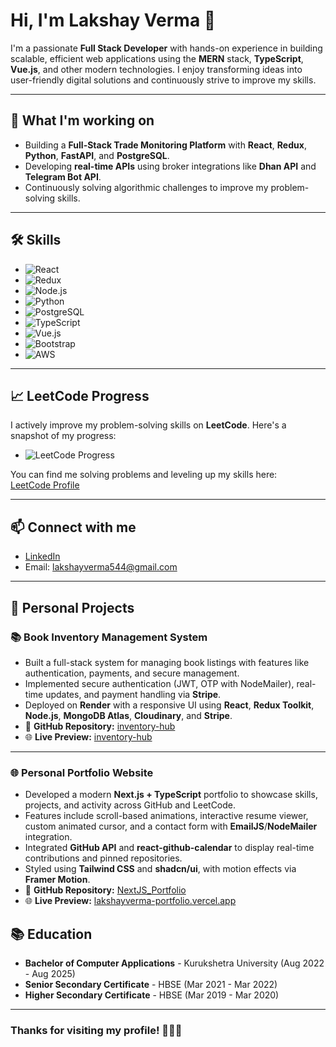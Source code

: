 # Hi, I'm Lakshay Verma 👋

I'm a passionate **Full Stack Developer** with hands-on experience in building scalable, efficient web applications using the **MERN** stack, **TypeScript**, **Vue.js**, and other modern technologies. I enjoy transforming ideas into user-friendly digital solutions and continuously strive to improve my skills.

---

## 🌱 **What I'm working on**
- Building a **Full-Stack Trade Monitoring Platform** with **React**, **Redux**, **Python**, **FastAPI**, and **PostgreSQL**.
- Developing **real-time APIs** using broker integrations like **Dhan API** and **Telegram Bot API**.
- Continuously solving algorithmic challenges to improve my problem-solving skills.

---

## 🛠️ **Skills**
- ![React](https://img.shields.io/badge/React-20232A?logo=react&style=flat-square)
- ![Redux](https://img.shields.io/badge/Redux-764ABC?logo=redux&style=flat-square)
- ![Node.js](https://img.shields.io/badge/Node.js-339933?logo=node.js&style=flat-square)
- ![Python](https://img.shields.io/badge/Python-3776AB?logo=python&style=flat-square)
- ![PostgreSQL](https://img.shields.io/badge/PostgreSQL-336791?logo=postgresql&style=flat-square)
- ![TypeScript](https://img.shields.io/badge/TypeScript-3178C6?logo=typescript&style=flat-square)
- ![Vue.js](https://img.shields.io/badge/Vue.js-4FC08D?logo=vue.js&style=flat-square)
- ![Bootstrap](https://img.shields.io/badge/Bootstrap-563D7C?logo=bootstrap&style=flat-square)
- ![AWS](https://img.shields.io/badge/AWS-232F3E?logo=amazon-aws&style=flat-square)

---

## 📈 **LeetCode Progress**
I actively improve my problem-solving skills on **LeetCode**. Here's a snapshot of my progress:

- ![LeetCode Progress](https://img.shields.io/badge/LeetCode-Progress-brightgreen?logo=leetcode&style=flat-square)

You can find me solving problems and leveling up my skills here:  
[LeetCode Profile](https://leetcode.com/u/lakshay_03/)

---

## 📫 **Connect with me**
- [LinkedIn](https://www.linkedin.com/in/lakshay-verma-dev/)
- Email: lakshayverma544@gmail.com

---

## 🚀 Personal Projects

### 📚 Book Inventory Management System
- Built a full-stack system for managing book listings with features like authentication, payments, and secure management.
- Implemented secure authentication (JWT, OTP with NodeMailer), real-time updates, and payment handling via **Stripe**.
- Deployed on **Render** with a responsive UI using **React**, **Redux Toolkit**, **Node.js**, **MongoDB Atlas**, **Cloudinary**, and **Stripe**.
- 🔗 **GitHub Repository:** [inventory-hub](https://github.com/lakshay-verma-dev/inventory-hub)  
- 🌐 **Live Preview:** [inventory-hub](https://inventory-hub-1.onrender.com)

---

### 🌐 Personal Portfolio Website
- Developed a modern **Next.js + TypeScript** portfolio to showcase skills, projects, and activity across GitHub and LeetCode.
- Features include scroll-based animations, interactive resume viewer, custom animated cursor, and a contact form with **EmailJS**/**NodeMailer** integration.
- Integrated **GitHub API** and **react-github-calendar** to display real-time contributions and pinned repositories.
- Styled using **Tailwind CSS** and **shadcn/ui**, with motion effects via **Framer Motion**.
- 🔗 **GitHub Repository:** [NextJS_Portfolio](https://github.com/lakshay-verma-dev/NextJS_Portfolio)  
- 🌐 **Live Preview:** [lakshayverma-portfolio.vercel.app](https://lakshayverma-portfolio.vercel.app)


## 📚 **Education**
- **Bachelor of Computer Applications** - Kurukshetra University (Aug 2022 - Aug 2025)
- **Senior Secondary Certificate** - HBSE (Mar 2021 - Mar 2022)
- **Higher Secondary Certificate** - HBSE (Mar 2019 - Mar 2020)

---

### Thanks for visiting my profile! 👨‍💻🚀
